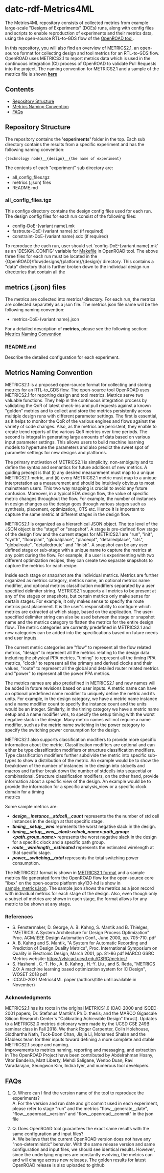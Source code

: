 # datc-rdf-Metrics4ML 
The Metrics4ML repository consists of collected metrics from example large-scale "Designs of Experiments" (DOEs) runs, along with config files and scripts to enable reproduction of experiments and their metrics data, using the open-source RTL-to-GDS flow of the [OpenROAD tool](https://github.com/The-OpenROAD-Project).  

In this repository, you will also find an overview of METRICS2.1, an open-source format for collecting design and tool metrics for an RTL-to-GDS flow. OpenROAD uses METRICS2.1 to report metrics data which is used in the continuous integration (CI) process of OpenROAD to validate Pull Requests into the project. The naming convention for METRICS2.1 and a sample of the metrics file is shown  **[here](https://github.com/ieee-ceda-datc/datc-rdf-Metrics4ML#metrics-naming-convention)**

## Contents
* [Repository Structure](#repository-structure)
* [Metrics Naming Convention](#metrics-naming-convention)
* [FAQs](#faqs)

## Repository Structure
The repository contains the **'experiments'** folder in the top. Each sub directory contains the results from a specific
experiment and has the following naming convention:
```
{technology node}__{design}__{the name of experiment}
```
The contents of each "experiment" sub directory are:
- all_config_files.tgz
- metrics (.json) files
- README.md

### all_config_files.tgz
This configs directory contains the design config files used for each run.
The design config files for each run consist of the following files:
- config-DoE-{variant name}.mk
- fastroute-DoE-{variant name}.tcl (if required)
- constraint-DoE-{variant name}.sdc (if required)

To reproduce the each run, user should set 'config-DoE-{variant name}.mk' as an 'DESIGN_CONFIG' variable for [Makefile](https://github.com/The-OpenROAD-Project/OpenROAD-flow-scripts/blob/master/flow/Makefile) in OpenROAD tool.
The above three files for each run must be located in the {OpenROAD}/flow/designs/{platform}/{design}/ directory.
This contains a "data" directory that is further broken down to the individual design run directories that contain all the

## metrics (.json) files 
The metrics are collected into metrics/ directory. For each run, the metrics are collected separately as a json file.
The metrics json file name will be the following naming convention:
- metrics-DoE-{variant name}.json

For a detailed description of **metrics**, please see the following section: [Metrics Naming Convention](https://github.com/ieee-ceda-datc/datc-rdf-Metrics4ML#metrics-naming-convention)

### README.md
Describe the detailed configuration for each experiment.

## Metrics Naming Convention

METRICS2.1 is a proposed open-source format for collecting and storing metrics for an RTL-to_GDS flow.
The open-source tool OpenROAD uses METRICS2.1 for reporting design and tool metrics. Metrics serve two valuable functions. 
They help in the continuous integration process by validating the QoR of latest check-ins and pull requests against a known "golden" metrics and to collect and store the metrics persistently across multiple design runs with different parameter settings.
The first is essential, as it helps to monitor the QoR of the various engines and flows against the variety of code changes.
Also, as the metrics are persistent, they enable to create trend reports of the various QoR metrics over time periods.
The second is integral in generating large amounts of data based on various input parameter settings.
This allows users to build machine learning models to hypertune the parameters and also predict the sweet spot of parameter settings for new designs and platforms.


The primary motivation of METRICS2.1 is simplicity, non-ambiguity and to define the syntax and semantics for future additions of new metrics.
A guiding precept is that (i) any desired measurement must map to a unique METRICS2.1 metric, and
(ii) every METRICS2.1 metric must map to a unique interpretation as a measurement and should be intuitively obvious to most mainstream users.
This two way mapping is crucial to avoid any future confusion.
Moreover, in a typical EDA design flow, the value of specific metric changes throughout the flow. 
For example, the number of instances in design changes as the design goes through various stages such as synthesis, placement, optimization,, CTS etc. 
Hence it is important to capture the same metric at different stages in the design flow.


METRICS2.1 is organized as a hierarchical JSON object. The top level of the JSON object is the "stage" or "snapshot". A
stage is pre-defined flow stage of the design flow and the current stages for METRICS2.1 are "run", "init", "synth",
"floorplan", "globalplace", "placeopt", "detailedplace", "cts", "globalroute", "detailedroute" and "finish". A snapshot
can be any user defined stage or sub-stage with a unique name to capture the metrics at any point during the flow. For
example, if a user is experimenting with two different optimization recipes, they can create two separate snapshots to
capture the metrics for each recipe.

Inside each stage or snapshot are the individual metrics.
Metrics are further organized as metrics category,  metrics  name, an optional metrics name modifier, and optional metrics classification modifiers 
separated by a user specified delimiter string. 
METRICS2.1 supports all metrics to be present at any of the stages or snapshots, but certain metrics only make sense for certain stages. 
For example, it only makes sense to specify the route metrics post placement. It is the user's responsibility to configure which metrics are extracted at which stage, based on the application. 
The user-specified delimiter string can also be used between the stage or snapshot name and the metrics category to flatten the metrics for the entire design flow.. The metric categories are currently predefined in METRICS2.1 and new categories can be added into the specifications based on future needs and user inputs.

The current metric categories are "flow"  to represent all the flow related metrics, 
"design" to represent all the metrics relating to the design data including the physical PPA metrics, 
"timing" to represent all the timing PPA metrics, "clock" to represent all the primary and derived clocks and their values, 
"route" to represent all the global and detailed router related metrics and 
"power" to represent all the power PPA metrics.


The metrics names are also predefined in METRICS2.1 and new names will be added in future revisions based on user inputs. 
A metric name can have an optional predefined name modifier to uniquely define the metric and its units. 
For example, in the design category, we have a metric name instance and a name modifier count to specify the instance count and the units would be an integer. 
Similarly, in the timing category we have a metric name setup and a name modifier wns, to specify the setup timing with the worst negative slack in the design. 
Many metric names will not require a name modifier, such as the metric name switching in the power category to specify the switching power consumption for the design.

METRICS2.1 also supports classification modifiers to provide more specific information about the metric. 
Classification modifiers are optional and can either be type classification modifiers or structure classification modifiers. 
Type classification modifiers further subdivide the metric into specific sub-types to show a distribution of the metric. 
An example would be to show the breakdown of the number of instances in the design into stdcells and macros and further break down the number of stdcells into sequential or combinational. 
Structure classification modifiers,  on the other hand, provide information about a specific view of the design. An example would be to provide the information for a specific analysis_view or a specific clock domain for a timing  
metrics

Some sample metrics are:
- ***design__instance__stdcell__count***  represents the the number of std cell instances in the design at that specific stage.
- ***timing__setup__wns***  represents the worst negative slack in the design.
- ***timing__setup__wns__clock:<clock_name>:path_group:<path_group_name>***  represents the worst negative slack in the design
  for a specific clock and a specific path group.
- ***route__wirelength__estimated***  represents the estimated wirelength at that specific stage.
- ***power__switching__total***  represents the total switching power consumption.

The METRICS2.1 format is shown in [METRICS2.1 format](https://docs.google.com/spreadsheets/d/e/2PACX-1vQ1d21tUGgi0W_kE-RiDww1OPUmjsLbabulHcUq7mXdOAQcWFmoX34N8uVcMHkhCjUrm04Wj_bgBC-Z/pubhtml) and a sample metrics file generated form the OpenROAD flow for the open-source core "ibex" on the open-source platform sky130-hd is show in [sample_metrics.json](https://github.com/ieee-ceda-datc/datc-rdf-Metrics4ML/blob/main/metrics_sample.json). The sample json shows the metrics as a json record with individual metrics for each stage of the design. Also, even though only a subset of metrics are shown in each stage, the format allows for any metric to be shown at any stage.

### References
- S. Fenstermaker, D. George, A. B. Kahng, S. Mantik and B. Thielges, "METRICS: A System Architecture for Design Process Optimization" Proc. ACM/IEEE Design Automation Conf., June 2000, pp. 705-710. pdf
- A. B. Kahng and S. Mantik, "A System for Automatic Recording and Prediction of Design Quality Metrics", Proc. International Symposium on Quality in Electronic Design, March 2001, pp. 81-86 pdf
MARCO GSRC Metrics website: https://vlsicad.ucsd.edu/GSRC/metrics/
- S. Hashemi , C.-T. Ho , A. B. Kahng , H.-Y. Liu , and S. Reda,   "METRICS 2.0: A  machine learning based optimization system for IC Design", WOSET 2018   pdf
- ICCAD-2021 Metrics4ML paper  (authors/title until available in November)


### Acknowledgments

METRICS2.1 has its roots in the original METRICS1.0 (DAC-2000 and ISQED-2001 papers; Dr. Stefanus Mantik's Ph.D. thesis;
and the MARCO Gigascale Silicon Research Center's "Calibrating Achievable Design" thrust). 
Updates to a METRICS2.0 metrics dictionary were made by the UCSD CSE 249B seminar class in Fall 2018. We thank Roger Carpenter, Colin Holehouse, Siddhartha Nath, Tuck-Boon Chan, Jiajia Li, Mohamed Shalan and the Efabless team for their inputs toward defining a more complete and stable METRICS2.1 scope and naming.  
Improvements to metrics naming, reporting and messaging, and extraction in The OpenROAD Project have been contributed by Abdelrahman Hosny, Vitor Bandeira, Matt Liberty, Mehdi Saligane, Wenbo Duan, Ravi Varadarajan, Seungwon Kim, Indira Iyer, and numerous tool developers.

## FAQs
1. Q. Where can I find the version name of the tool to reproduce the experiments?  
A. For the version and run date and git commit used in each experiment, please refer to  stage "run" and the metrics "flow__generate__date", "flow__openroad__version" and "flow__openroad__commit" in the json file

2. Q. Does OpenROAD tool guarantees the exact same results with the same configuration and input files?  
A. We believe that the current OpenROAD version does not have any "non-deterministic" behavior. With the same release version and same configuration and input files, we should see identical results.  However, since the underlying engines are constantly evolving, the metrics can and will change across new releases. The golden results for latest OpenROAD release is also uploaded to github 

  



